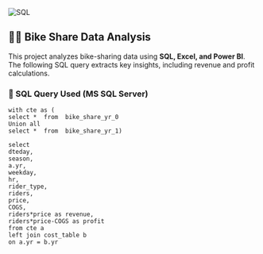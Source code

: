 ![SQL](https://img.shields.io/badge/language-SQL-brightgreen)

## 🚴‍♂️ Bike Share Data Analysis  

This project analyzes bike-sharing data using **SQL, Excel, and Power BI**. The following SQL query extracts key insights, including revenue and profit calculations.
### **📌 SQL Query Used (MS SQL Server)**
```tsql 
with cte as (
select *  from  bike_share_yr_0
Union all
select *  from  bike_share_yr_1)

select 
dteday,
season,
a.yr,
weekday,
hr,
rider_type,
riders,
price,
COGS,
riders*price as revenue,
riders*price-COGS as profit
from cte a 
left join cost_table b 
on a.yr = b.yr
